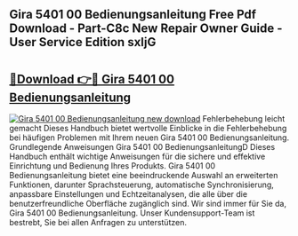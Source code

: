 ## Gira 5401 00 Bedienungsanleitung Free Pdf Download - Part-C8c New Repair Owner Guide - User Service Edition sxIjG

# <h2><a href="http://df3pxt.blite.top/?on=Gira+5401+00+Bedienungsanleitung">🔗Download 👉🔴 Gira 5401 00 Bedienungsanleitung</a></h2>

[![Gira 5401 00 Bedienungsanleitung new download](https://i.imgur.com/lujVjoI.png)](http://df3pxt.blite.top/?on=Gira+5401+00+Bedienungsanleitung)
Fehlerbehebung leicht gemacht Dieses Handbuch bietet wertvolle Einblicke in die Fehlerbehebung bei häufigen Problemen mit Ihrem neuen Gira 5401 00 Bedienungsanleitung. Grundlegende Anweisungen Gira 5401 00 BedienungsanleitungD Dieses Handbuch enthält wichtige Anweisungen für die sichere und effektive Einrichtung und Bedienung Ihres Produkts. Gira 5401 00 Bedienungsanleitung bietet eine beeindruckende Auswahl an erweiterten Funktionen, darunter Sprachsteuerung, automatische Synchronisierung, anpassbare Einstellungen und Echtzeitanalysen, die alle über die benutzerfreundliche Oberfläche zugänglich sind. Wir sind immer für Sie da, Gira 5401 00 Bedienungsanleitung. Unser Kundensupport-Team ist bestrebt, Sie bei allen Anfragen zu unterstützen.
